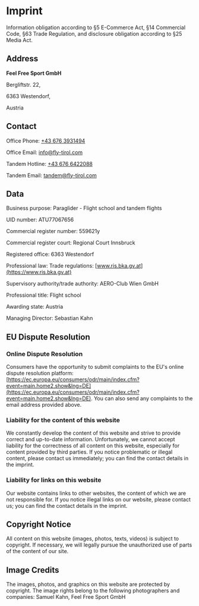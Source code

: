 # Imprint

Information obligation according to §5 E-Commerce Act, §14 Commercial Code, §63 Trade Regulation, and disclosure obligation according to §25 Media Act.

## Address
**Feel Free Sport GmbH**

Bergliftstr. 22,

6363 Westendorf,

Austria

## Contact

Office Phone: [ +43 676 3931494](tel:+436763931494)

Office Email: [info@fly-tirol.com](mailto:info@fly-tirol.com)

Tandem Hotline: [ +43 676 6422088](tel:+436766422088)

Tandem Email: [tandem@fly-tirol.com](mailto:tandem@fly-tirol.com)

## Data

Business purpose: Paraglider - Flight school and tandem flights

UID number: ATU77067656

Commercial register number: 559621y

Commercial register court:  Regional Court Innsbruck

Registered office: 6363 Westendorf

Professional law: Trade regulations: [www.ris.bka.gv.at](https://www.ris.bka.gv.at)

Supervisory authority/trade authority: AERO-Club Wien GmbH

Professional title: Flight school

Awarding state: Austria

Managing Director: Sebastian Kahn

## EU Dispute Resolution

### Online Dispute Resolution

Consumers have the opportunity to submit complaints to the EU's online dispute resolution platform: [https://ec.europa.eu/consumers/odr/main/index.cfm?event=main.home2.show&lng=DE](https://ec.europa.eu/consumers/odr/main/index.cfm?event=main.home2.show&lng=DE). You can also send any complaints to the email address provided above.

### Liability for the content of this website

We constantly develop the content of this website and strive to provide correct and up-to-date information. Unfortunately, we cannot accept liability for the correctness of all content on this website, especially for content provided by third parties. If you notice problematic or illegal content, please contact us immediately; you can find the contact details in the imprint.

### Liability for links on this website

Our website contains links to other websites, the content of which we are not responsible for. If you notice illegal links on our website, please contact us; you can find the contact details in the imprint.

## Copyright Notice

All content on this website (images, photos, texts, videos) is subject to copyright. If necessary, we will legally pursue the unauthorized use of parts of the content of our site.

## Image Credits

The images, photos, and graphics on this website are protected by copyright. The image rights belong to the following photographers and companies: Samuel Kahn, Feel Free Sport GmbH
